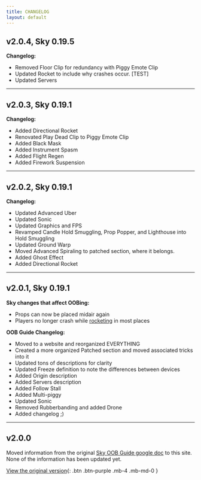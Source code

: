 ```yaml
---
title: CHANGELOG
layout: default
---
```


## v2.0.4, Sky 0.19.5
**Changelog:**
- Removed Floor Clip for redundancy with Piggy Emote Clip
- Updated Rocket to include why crashes occur. [TEST]
- Updated Servers

---

## v2.0.3, Sky 0.19.1
**Changelog:**
- Added Directional Rocket
- Renovated Play Dead Clip to Piggy Emote Clip
- Added Black Mask
- Added Instrument Spasm
- Added Flight Regen
- Added Firework Suspension

---

## v2.0.2, Sky 0.19.1
**Changelog:**
- Updated Advanced Uber
- Updated Sonic
- Updated Graphics and FPS
- Revamped Candle Hold Smuggling, Prop Popper, and Lighthouse into Hold Smuggling
- Updated Ground Warp
- Moved Advanced Spiraling to patched section, where it belongs.
- Added Ghost Effect
- Added Directional Rocket

---

## v2.0.1, Sky 0.19.1
**Sky changes that affect OOBing:**
- Props can now be placed midair again
- Players no longer crash while [rocketing](clipping/#rocket--piggy) in most places

**OOB Guide Changelog:**
- Moved to a website and reorganized EVERYTHING
- Created a more organized Patched section and moved associated tricks into it
- Updated tons of descriptions for clarity
- Updated Freeze definition to note the differences between devices
- Added Origin description
- Added Servers description
- Added Follow Stall
- Added Multi-piggy
- Updated Sonic
- Removed Rubberbanding and added Drone
- Added changelog ;)

---

## v2.0.0
Moved information from the original [Sky OOB Guide google doc](https://docs.google.com/document/d/1Inh4q4008EtxY2b1PZnKJArfwUiFuxawXJ8lw3KaelM) to this site. None of the information has been updated yet.

[View the original version](https://docs.google.com/document/d/1Inh4q4008EtxY2b1PZnKJArfwUiFuxawXJ8lw3KaelM){: .btn .btn-purple .mb-4 .mb-md-0 }